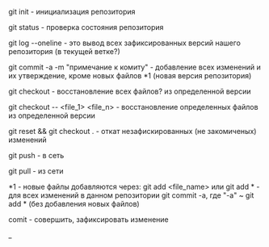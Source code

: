 git init - инициализация репозитория 

git status - проверка состояния репозитория

git log --oneline - это вывод всех зафиксированных версий нашего репозитория (в текущей ветке?)

git commit -a -m "примечание к комиту" - добавление всех изменений и их утверждение, кроме новых файлов *1 (новая версия репозитория)

git checkout <version> - восстановление всех файлов? из определенной версии

git checkout <version> -- <file_1> <file_n> - восстановление определенных файлов из определенной версии

git reset && git checkout . - откат незафискированных (не закомиченых) изменений

git push - в сеть

git pull - из сети

*1 - новые файлы добавляются через: git add <file_name> или git add * - для всех изменений в данном репозитории
git commit -a, где "-a" ~ git add * (без добавления новых файлов)

comit - совершить, зафиксировать изменение

_
